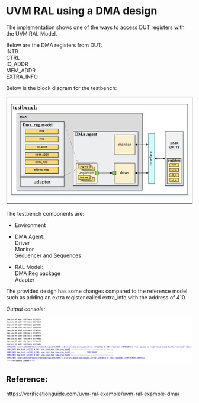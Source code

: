 # UVM RAL using a DMA design

The implementation shows one of the ways to access DUT registers with the UVM RAL Model.

Below are the DMA registers from DUT:
\
INTR
\
CTRL
\
IO_ADDR
\
MEM_ADDR
\
EXTRA_INFO





Below is the block diagram for the testbench:


<img src="UVM_RAL_DMA.jpg" width=600>


The testbench components are:

- Environment

- DMA Agent:
\
Driver
\
Monitor
\
Sequencer and Sequences
   
- RAL Model:
\
DMA Reg package
\
Adapter

The provided design has some changes compared to the reference model such as adding an extra register called extra_info with the address of 410.
 
*Output console:*

<p align="center">  
<img src="output_summary.jpg" width=1000>
  
Reference:
--   
https://verificationguide.com/uvm-ral-example/uvm-ral-example-dma/
